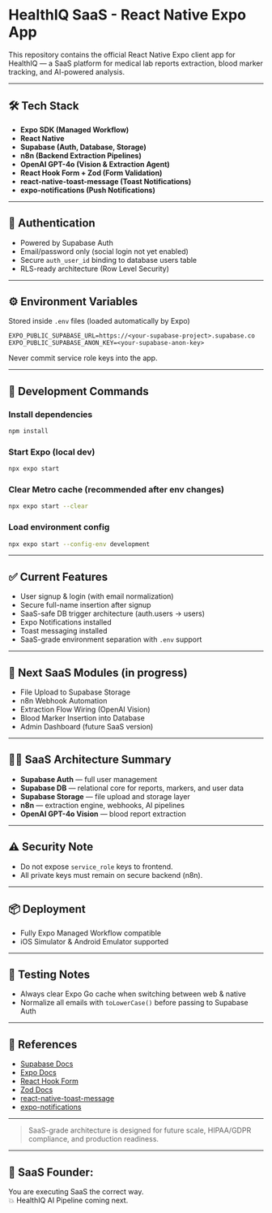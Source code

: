 # HealthIQ SaaS - React Native Expo App

This repository contains the official React Native Expo client app for HealthIQ — a SaaS platform for medical lab reports extraction, blood marker tracking, and AI-powered analysis.

---

## 🛠 Tech Stack

- **Expo SDK (Managed Workflow)**
- **React Native**
- **Supabase (Auth, Database, Storage)**
- **n8n (Backend Extraction Pipelines)**
- **OpenAI GPT-4o (Vision & Extraction Agent)**
- **React Hook Form + Zod (Form Validation)**
- **react-native-toast-message (Toast Notifications)**
- **expo-notifications (Push Notifications)**

---

## 🔐 Authentication

- Powered by Supabase Auth
- Email/password only (social login not yet enabled)
- Secure `auth_user_id` binding to database users table
- RLS-ready architecture (Row Level Security)

---

## ⚙ Environment Variables

Stored inside `.env` files (loaded automatically by Expo)

```env
EXPO_PUBLIC_SUPABASE_URL=https://<your-supabase-project>.supabase.co
EXPO_PUBLIC_SUPABASE_ANON_KEY=<your-supabase-anon-key>
```

Never commit service role keys into the app.

---

## 🚀 Development Commands

### Install dependencies

```bash
npm install
```

### Start Expo (local dev)

```bash
npx expo start
```

### Clear Metro cache (recommended after env changes)

```bash
npx expo start --clear
```

### Load environment config

```bash
npx expo start --config-env development
```

---

## ✅ Current Features

- User signup & login (with email normalization)
- Secure full-name insertion after signup
- SaaS-safe DB trigger architecture (auth.users → users)
- Expo Notifications installed
- Toast messaging installed
- SaaS-grade environment separation with `.env` support

---

## 🔬 Next SaaS Modules (in progress)

- File Upload to Supabase Storage
- n8n Webhook Automation
- Extraction Flow Wiring (OpenAI Vision)
- Blood Marker Insertion into Database
- Admin Dashboard (future SaaS version)

---

## 👩‍💻 SaaS Architecture Summary

- **Supabase Auth** — full user management
- **Supabase DB** — relational core for reports, markers, and user data
- **Supabase Storage** — file upload and storage layer
- **n8n** — extraction engine, webhooks, AI pipelines
- **OpenAI GPT-4o Vision** — blood report extraction

---

## ⚠ Security Note

- Do not expose `service_role` keys to frontend.
- All private keys must remain on secure backend (n8n).

---

## 📦 Deployment

- Fully Expo Managed Workflow compatible
- iOS Simulator & Android Emulator supported

---

## 🧲 Testing Notes

- Always clear Expo Go cache when switching between web & native
- Normalize all emails with `toLowerCase()` before passing to Supabase Auth

---

## 🔗 References

- [Supabase Docs](https://supabase.com/docs)
- [Expo Docs](https://docs.expo.dev/)
- [React Hook Form](https://react-hook-form.com/)
- [Zod Docs](https://zod.dev/)
- [react-native-toast-message](https://github.com/calintamas/react-native-toast-message)
- [expo-notifications](https://docs.expo.dev/versions/latest/sdk/notifications/)

---

> SaaS-grade architecture is designed for future scale, HIPAA/GDPR compliance, and production readiness.

---

## 🚀 SaaS Founder:

You are executing SaaS the correct way.\
💥 HealthIQ AI Pipeline coming next.

